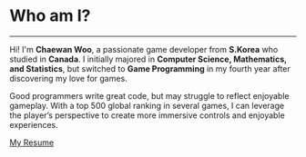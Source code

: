 # **Who am I?**
---
Hi! I'm **Chaewan Woo**, a passionate game developer from **S.Korea** who studied in **Canada**. I initially majored in **Computer Science, Mathematics, and Statistics**, but switched to **Game Programming** in my fourth year after discovering my love for games.

Good programmers write great code, but may struggle to reflect enjoyable gameplay. With a top 500 global ranking in several games, I can leverage the player’s perspective to create more immersive controls and enjoyable experiences.

[My Resume](Resume.pdf)